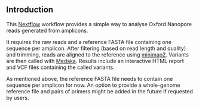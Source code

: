 ## Introduction

This [Nextflow](https://www.nextflow.io/) workflow provides a simple way to
analyse Oxford Nanopore reads generated from amplicons.<br>

It requires the raw reads and a reference FASTA file containing one sequence per
amplicon. After filtering (based on read length and quality) and trimming,
reads are aligned to the reference using
[minimap2](https://github.com/lh3/minimap2). Variants are then called with
[Medaka](https://github.com/nanoporetech/medaka). Results include an interactive
HTML report and VCF files containing the called variants.<br>

As mentioned above, the reference FASTA file needs to contain one sequence per
amplicon for now. An option to provide a whole-genome reference file and pairs
of primers might be added in the future if requested by users.
